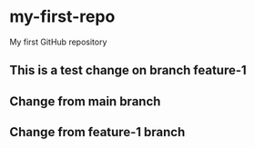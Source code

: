 # my-first-repo
My first GitHub repository
## This is a test change on branch feature-1
## Change from main branch
## Change from feature-1 branch
